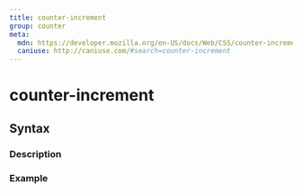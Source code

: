 ```yaml
---
title: counter-increment
group: counter
meta:
  mdn: https://developer.mozilla.org/en-US/docs/Web/CSS/counter-increment
  caniuse: http://caniuse.com/#search=counter-increment
---
```


# counter-increment
<!--- Introduction for counter-increment, keep it brief and set the overall context -->

## Syntax
<!--- Introduce the various syntax for counter-increment -->

### Description
<!--- For each major section of syntax, provide a description explaining its usage further -->

### Example
<!--- Provide code examples for the syntax block you're currently describing -->